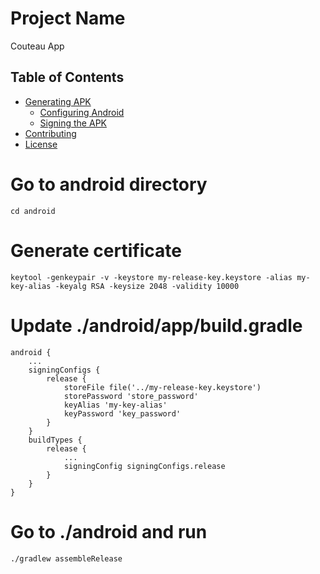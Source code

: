 # Project Name

Couteau App

## Table of Contents
- [Generating APK](#generating-apk)
  - [Configuring Android](#configuring-android)
  - [Signing the APK](#signing-the-apk)
- [Contributing](#contributing)
- [License](#license)


# Go to android directory
``` 
cd android
``` 

# Generate certificate
``` 
keytool -genkeypair -v -keystore my-release-key.keystore -alias my-key-alias -keyalg RSA -keysize 2048 -validity 10000
``` 

# Update ./android/app/build.gradle
``` 
android {
    ...
    signingConfigs {
        release {
            storeFile file('../my-release-key.keystore')
            storePassword 'store_password'
            keyAlias 'my-key-alias'
            keyPassword 'key_password'
        }
    }
    buildTypes {
        release {
            ...
            signingConfig signingConfigs.release
        }
    }
}
```

# Go to ./android and run
``` 
./gradlew assembleRelease
```